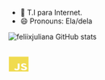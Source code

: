 - 🌱 T.I para Internet.
- 😄 Pronouns: Ela/dela


![feliixjuliana GitHub stats](https://github-readme-stats.vercel.app/api?username=feliixjuliana&show_icons=true&theme=radical)



<div style="display: inline_block"><br>
  <img align="center" alt="Rafa-Js" height="30" width="40" src="https://raw.githubusercontent.com/devicons/devicon/master/icons/javascript/javascript-plain.svg">

<!--
**feliixjuliana/feliixjuliana** is a ✨ _special_ ✨ repository because its `README.md` (this file) appears on your GitHub profile.
<div>
<a href="https://github.com/feliixjuliana/Projeto-Git.git">
  <img align="center" src="https://github.com/feliixjuliana/Projeto-Git.git" />
</a>
<a href="https://github.com/feliixjuliana">
  <img align="center" src="https://github.com/feliixjuliana/Projeto-Git.git" />
</a>
</div>
Here are some ideas to get you started:

-->
